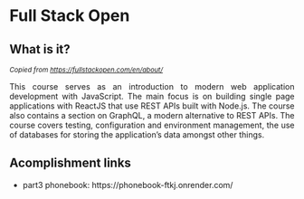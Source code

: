 # Full Stack Open

## What is it?
<sub><em>Copied from https://fullstackopen.com/en/about/</em></sub>
<p align="justify">This course serves as an introduction to modern web application development with JavaScript. The main focus is on building single page applications with ReactJS that use REST APIs built with Node.js. The course also contains a section on GraphQL, a modern alternative to REST APIs.
The course covers testing, configuration and environment management, the use of databases for storing the application’s data amongst other things.</p>

## Acomplishment links
<ul>
    <li>part3 phonebook: https://phonebook-ftkj.onrender.com/</li>
</ul>